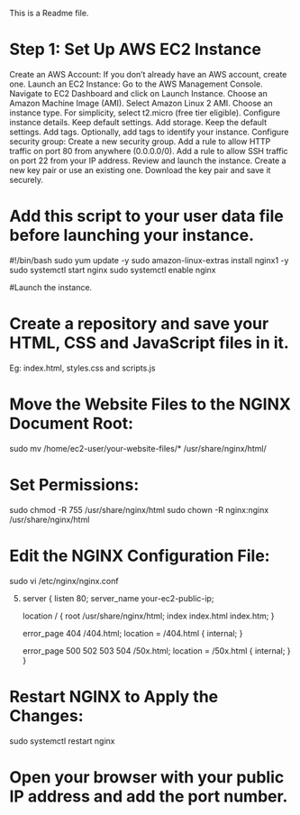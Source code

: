 This is a Readme file.
# Step 1: Set Up AWS EC2 Instance
Create an AWS Account: If you don’t already have an AWS account, create one.
Launch an EC2 Instance:
Go to the AWS Management Console.
Navigate to EC2 Dashboard and click on Launch Instance.
Choose an Amazon Machine Image (AMI). Select Amazon Linux 2 AMI.
Choose an instance type. For simplicity, select t2.micro (free tier eligible).
Configure instance details. Keep default settings.
Add storage. Keep the default settings.
Add tags. Optionally, add tags to identify your instance.
Configure security group:
Create a new security group.
Add a rule to allow HTTP traffic on port 80 from anywhere (0.0.0.0/0).
Add a rule to allow SSH traffic on port 22 from your IP address.
Review and launch the instance.
Create a new key pair or use an existing one. Download the key pair and save it securely.
# Add this script to your user data file before launching your instance.
#!/bin/bash
sudo yum update -y
sudo amazon-linux-extras install nginx1 -y
sudo systemctl start nginx
sudo systemctl enable nginx

#Launch the instance.
# Create a repository and save your HTML, CSS and JavaScript files in it.
Eg: index.html, styles.css and scripts.js

# Move the Website Files to the NGINX Document Root:
sudo mv /home/ec2-user/your-website-files/* /usr/share/nginx/html/

# Set Permissions:
sudo chmod -R 755 /usr/share/nginx/html
sudo chown -R nginx:nginx /usr/share/nginx/html

# Edit the NGINX Configuration File:
sudo vi /etc/nginx/nginx.conf

5. server {
    listen       80;
    server_name  your-ec2-public-ip;

    location / {
        root   /usr/share/nginx/html;
        index  index.html index.htm;
    }

    error_page  404 /404.html;
    location = /404.html {
        internal;
    }

    error_page   500 502 503 504  /50x.html;
    location = /50x.html {
        internal;
    }
}
# Restart NGINX to Apply the Changes:
sudo systemctl restart nginx

# Open your browser with your public IP address and add the port number.




